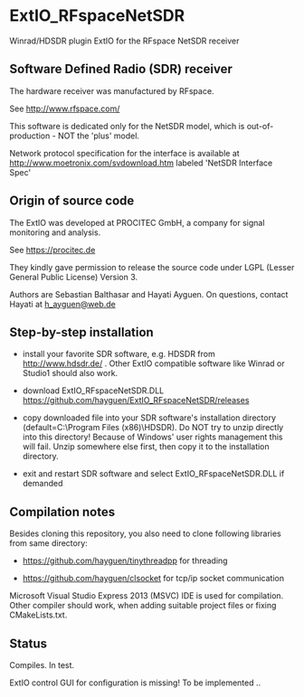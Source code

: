 # ExtIO_RFspaceNetSDR
Winrad/HDSDR plugin ExtIO for the RFspace NetSDR receiver


## Software Defined Radio (SDR) receiver

The hardware receiver was manufactured by RFspace.

See http://www.rfspace.com/

This software is dedicated only for the NetSDR model, which is out-of-production - NOT the 'plus' model.

Network protocol specification for the interface is available at
http://www.moetronix.com/svdownload.htm
labeled 'NetSDR Interface Spec'


## Origin of source code

The ExtIO was developed at PROCITEC GmbH,
a company for signal monitoring and analysis.

See https://procitec.de

They kindly gave permission to release the source code under LGPL (Lesser General Public License) Version 3.

Authors are Sebastian Balthasar and Hayati Ayguen. On questions, contact Hayati at h_ayguen@web.de


## Step-by-step installation

* install your favorite SDR software, e.g. HDSDR from http://www.hdsdr.de/ .
Other ExtIO compatible software like Winrad or Studio1 should also work.

* download ExtIO_RFspaceNetSDR.DLL https://github.com/hayguen/ExtIO_RFspaceNetSDR/releases

* copy downloaded file into your SDR software's installation directory (default=C:\Program Files (x86)\HDSDR).
Do NOT try to unzip directly into this directory! Because of Windows' user rights management this will fail. Unzip somewhere else first, then copy it to the installation directory.

* exit and restart SDR software and select ExtIO_RFspaceNetSDR.DLL if demanded


## Compilation notes

Besides cloning this repository, you also need to clone following libraries from same directory:

* https://github.com/hayguen/tinythreadpp  for threading

* https://github.com/hayguen/clsocket  for tcp/ip socket communication

Microsoft Visual Studio Express 2013 (MSVC) IDE is used for compilation.
Other compiler should work, when adding suitable project files or fixing CMakeLists.txt.


## Status

Compiles. In test.

ExtIO control GUI for configuration is missing! To be implemented ..

